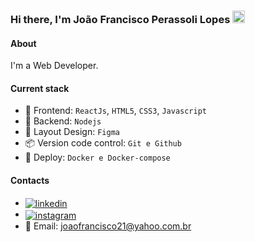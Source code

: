 ### Hi there, I'm João Francisco Perassoli Lopes <img src="https://raw.githubusercontent.com/kaueMarques/kaueMarques/master/hi.gif" height="20px">

#### About
I'm a Web Developer.

#### Current stack
- 🎉 Frontend: `ReactJs`, `HTML5`, `CSS3`, `Javascript`
- 📡 Backend: `Nodejs`
- 🎨 Layout Design: `Figma`
- 📦️ Version code control: `Git e Github`
- 🐳 Deploy: `Docker e Docker-compose`

#### Contacts
- <a href="https://www.linkedin.com/in/jo%C3%A3o-francisco-perassoli-lopes-42b1581a3/" targer="_blank">
  <img align="center" src="https://img.shields.io/badge/-João Francisco Perassoli Lopes-05122A?style=flat&logo=linkedin" alt="linkedin"/>
  <a/>
- <a href="https://www.instagram.com/joaofrancisco2108?utm_source=qr&igsh=MXcwdTJyOWs3eXJnZA==" targer="_blank">
  <img align="center" src="https://img.shields.io/badge/-joaofrancisco2108-05122A?style=flat&logo=instagram" alt="instagram"/>
  <a/>
- 📩 Email: joaofrancisco21@yahoo.com.br
